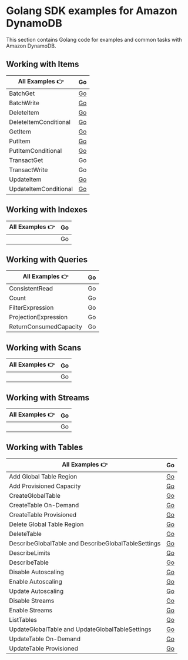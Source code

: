 # Golang SDK examples for Amazon DynamoDB

This section contains Golang code for examples and common tasks with Amazon DynamoDB.

## Working with Items

| All Examples 👉       | Go  |
| --------------------- | --- |
| BatchGet              | [Go](./WorkingWithItems/batchGetItem.go)  |
| BatchWrite            | [Go](./WorkingWithItems/batchWriteItem.go)   |
| DeleteItem            | [Go](./WorkingWithItems/deleteItem.go)   |
| DeleteItemConditional | [Go](./WorkingWithItems/deleteItemConditional.go)   |
| GetItem               | [Go](./WorkingWithItems/getItem.go)   |
| PutItem               | [Go](./WorkingWithItems/putItem.go)   |
| PutItemConditional    | [Go](./WorkingWithItems/putItemConditional.go)   |
| TransactGet           | Go  |
| TransactWrite         | Go  |
| UpdateItem            | [Go](./WorkingWithItems/updateItem.go)   |
| UpdateItemConditional | [Go](./WorkingWithItems/updateItemConditional.go)   |

## Working with Indexes

| All Examples 👉 | Go  |
| --------------- | --- |
|                 | Go  |

## Working with Queries

| All Examples 👉        | Go  |
| ---------------------- | --- |
| ConsistentRead         | Go  |
| Count                  | Go  |
| FilterExpression       | Go  |
| ProjectionExpression   | Go  |
| ReturnConsumedCapacity | Go  |

## Working with Scans

| All Examples 👉 | Go  |
| --------------- | --- |
|                 | Go  |

## Working with Streams

| All Examples 👉 | Go  |
| --------------- | --- |
|                 | Go  |

## Working with Tables

| All Examples 👉                                     | Go |
| --------------------------------------------------- | -- |
| Add Global Table Region                             | [Go](./WorkingWithTables/addGlobalTableRegion/addGlobalTableRegion.go) |
| Add Provisioned Capacity                            | [Go](./WorkingWithTables/addProvisionedCapacity/addProvisionedCapacity.go) |
| CreateGlobalTable                                   | [Go](./WorkingWithTables/createGlobalTable/createGlobalTable.go) |
| CreateTable On-Demand                               | [Go](./WorkingWithTables/createTableOnDemand/createTableOnDemand.go) |
| CreateTable Provisioned                             | [Go](./WorkingWithTables/createTableProvisioned/createTableProvisioned.go) |
| Delete Global Table Region                          | [Go](./WorkingWithTables/deleteGlobalTableRegion/deleteGlobalTableRegion.go) |
| DeleteTable                                         | [Go](./WorkingWithTables/deleteTable/deleteTable.go) |
| DescribeGlobalTable and DescribeGlobalTableSettings | [Go](./WorkingWithTables/describeGlobalTable/describeGlobalTable.go) |
| DescribeLimits                                      | [Go](./WorkingWithTables/describeLimits/describeLimits.go) |
| DescribeTable                                       | [Go](./WorkingWithTables/describeTable/describeTable.go) |
| Disable Autoscaling                                 | [Go](./WorkingWithTables/disableAutoscaling/disableAutoscaling.go) |
| Enable Autoscaling                                  | [Go](./WorkingWithTables/enableAutoscaling/enableAutoscaling.go) |
| Update Autoscaling                                  | [Go](./WorkingWithTables/updateAutoscaling/updateAutoscaling.go) |
| Disable Streams                                     | [Go](./WorkingWithTables/disableStreams/disableStreams.go) |
| Enable Streams                                      | [Go](./WorkingWithTables/enableStreams/enableStreams.go) |
| ListTables                                          | [Go](./WorkingWithTables/listTables/listTables.go) |
| UpdateGlobalTable and UpdateGlobalTableSettings     | [Go](./WorkingWithTables/updateGlobalTable/updateGlobalTable.go) |
| UpdateTable On-Demand                               | [Go](./WorkingWithTables/changeTableToOnDemand/changeTableToOnDemand.go) |
| UpdateTable Provisioned                             | [Go](./WorkingWithTables/changeTableToProvisioned/changeTableToProvisioned.go) |
